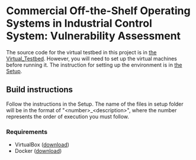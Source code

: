 # Commercial Off-the-Shelf Operating Systems in Industrial Control System: Vulnerability Assessment

The source code for the virtual testbed in this project is in [the Virtual_Testbed](https://github.com/kbuaaaaaa/COTS_ICS_Security/tree/main/Virtual_Testbed). However, you will need to set up the virtual machines before running it. The instruction for setting up the environment is in [the Setup](https://github.com/kbuaaaaaa/COTS_ICS_Security/tree/main/Setup).

## Build instructions

Follow the instructions in the Setup. The name of the files in setup folder will be in the format of "\<number\>_\<description\>", where the number represents the order of execution you must follow.

### Requirements

* VirtualBox ([download](https://www.virtualbox.org/wiki/Downloads))
* Docker ([download](https://docs.docker.com/get-docker/))

